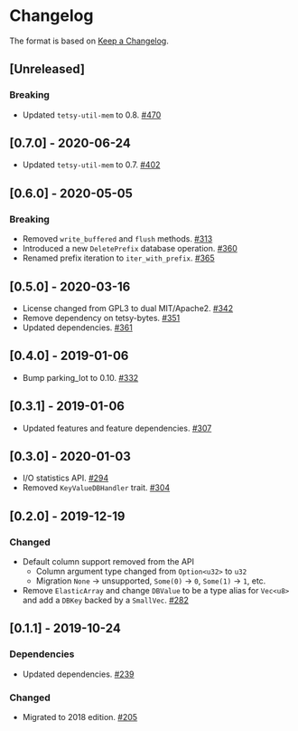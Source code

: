 # Changelog

The format is based on [Keep a Changelog].

[Keep a Changelog]: http://keepachangelog.com/en/1.0.0/

## [Unreleased]
### Breaking
- Updated `tetsy-util-mem` to 0.8. [#470](https://github.com/tetcoin/tetsy-common/pull/470)

## [0.7.0] - 2020-06-24
- Updated `tetsy-util-mem` to 0.7. [#402](https://github.com/tetcoin/tetsy-common/pull/402)

## [0.6.0] - 2020-05-05
### Breaking
- Removed `write_buffered` and `flush` methods. [#313](https://github.com/tetcoin/tetsy-common/pull/313)
- Introduced a new `DeletePrefix` database operation. [#360](https://github.com/tetcoin/tetsy-common/pull/360)
- Renamed prefix iteration to `iter_with_prefix`. [#365](https://github.com/tetcoin/tetsy-common/pull/365)

## [0.5.0] - 2020-03-16
- License changed from GPL3 to dual MIT/Apache2. [#342](https://github.com/tetcoin/tetsy-common/pull/342)
- Remove dependency on tetsy-bytes. [#351](https://github.com/tetcoin/tetsy-common/pull/351)
- Updated dependencies. [#361](https://github.com/tetcoin/tetsy-common/pull/361)

## [0.4.0] - 2019-01-06
- Bump parking_lot to 0.10. [#332](https://github.com/tetcoin/tetsy-common/pull/332)

## [0.3.1] - 2019-01-06
- Updated features and feature dependencies. [#307](https://github.com/tetcoin/tetsy-common/pull/307)

## [0.3.0] - 2020-01-03
- I/O statistics API. [#294](https://github.com/tetcoin/tetsy-common/pull/294)
- Removed `KeyValueDBHandler` trait. [#304](https://github.com/tetcoin/tetsy-common/pull/304)

## [0.2.0] - 2019-12-19
### Changed
- Default column support removed from the API
  - Column argument type changed from `Option<u32>` to `u32`
  - Migration `None` -> unsupported, `Some(0)` -> `0`, `Some(1)` -> `1`, etc.
- Remove `ElasticArray` and change `DBValue` to be a type alias for `Vec<u8>` and add a `DBKey` backed by a `SmallVec`.  [#282](https://github.com/tetcoin/tetsy-common/pull/282)

## [0.1.1] - 2019-10-24
### Dependencies
- Updated dependencies. [#239](https://github.com/tetcoin/tetsy-common/pull/239)
### Changed
- Migrated to 2018 edition. [#205](https://github.com/tetcoin/tetsy-common/pull/205)
